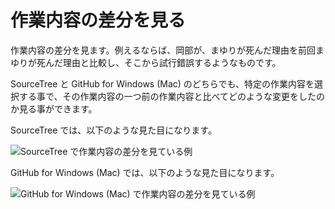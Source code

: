 作業内容の差分を見る
====================

作業内容の差分を見ます。例えるならば、岡部が、まゆりが死んだ理由を前回まゆりが死んだ理由と比較し、そこから試行錯誤するようなものです。

SourceTree と GitHub for Windows (Mac) のどちらでも、特定の作業内容を選択する事で、その作業内容の一つ前の作業内容と比べてどのような変更をしたのか見る事ができます。

SourceTree では、以下のような見た目になります。

![SourceTree で作業内容の差分を見ている例](ch3/git-diff/source-tree/diff.jpg)

GitHub for Windows (Mac) では、以下のような見た目になります。

![GitHub for Windows (Mac) で作業内容の差分を見ている例](ch3/git-diff/github-app/diff.jpg)
